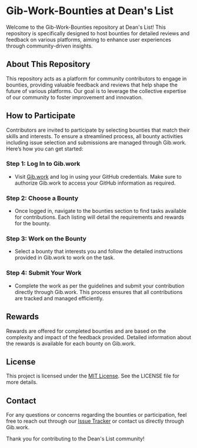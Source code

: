 # Gib-Work-Bounties at Dean's List

Welcome to the Gib-Work-Bounties repository at Dean's List! This repository is specifically designed to host bounties for detailed reviews and feedback on various platforms, aiming to enhance user experiences through community-driven insights.

## About This Repository

This repository acts as a platform for community contributors to engage in bounties, providing valuable feedback and reviews that help shape the future of various platforms. Our goal is to leverage the collective expertise of our community to foster improvement and innovation.

## How to Participate

Contributors are invited to participate by selecting bounties that match their skills and interests. To ensure a streamlined process, all bounty activities including issue selection and submissions are managed through Gib.work. Here’s how you can get started:

### Step 1: Log In to Gib.work
- Visit [Gib.work](https://gib.work) and log in using your GitHub credentials. Make sure to authorize Gib.work to access your GitHub information as required.

### Step 2: Choose a Bounty
- Once logged in, navigate to the bounties section to find tasks available for contributions. Each listing will detail the requirements and rewards for the bounty.

### Step 3: Work on the Bounty
- Select a bounty that interests you and follow the detailed instructions provided in Gib.work to work on the task.

### Step 4: Submit Your Work
- Complete the work as per the guidelines and submit your contribution directly through Gib.work. This process ensures that all contributions are tracked and managed efficiently.

## Rewards
Rewards are offered for completed bounties and are based on the complexity and impact of the feedback provided. Detailed information about the rewards is available for each bounty on Gib.work.

## License
This project is licensed under the [MIT License](https://github.com/dean-s-list/Gib-Work-Bounties/LICENSE). See the LICENSE file for more details.

## Contact
For any questions or concerns regarding the bounties or participation, feel free to reach out through our [Issue Tracker](https://github.com/dean-s-list/Gib-Work-Bounties/issues) or contact us directly through Gib.work.

Thank you for contributing to the Dean's List community!

